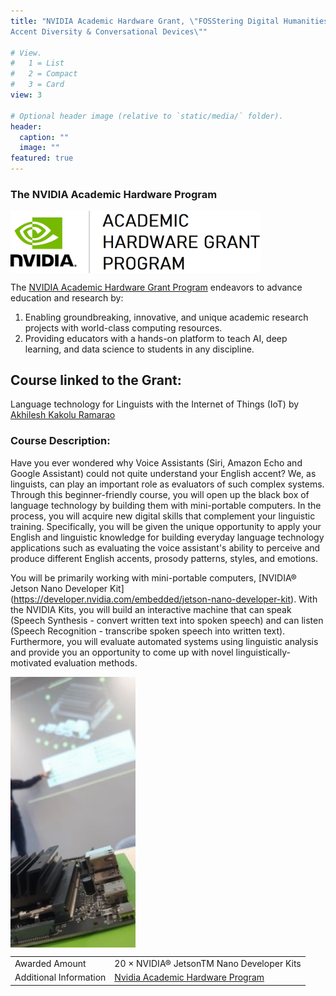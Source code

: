 ```yaml
---
title: "NVIDIA Academic Hardware Grant, \"FOSStering Digital Humanities through
Accent Diversity & Conversational Devices\""

# View.
#   1 = List
#   2 = Compact
#   3 = Card
view: 3

# Optional header image (relative to `static/media/` folder).
header:
  caption: ""
  image: ""
featured: true
---
```


### The NVIDIA Academic Hardware Program

<img src="Nvidia_logo.png" alt="drawing" width="400" img align="middle"/>


The [NVIDIA Academic Hardware Grant Program](https://mynvidia.force.com/HardwareGrant/s/Application) endeavors to advance education and research by:

1. Enabling groundbreaking, innovative, and unique academic research projects with world-class computing resources. 
2. Providing educators with a hands-on platform to teach AI, deep learning, and data science to students in any discipline.

## Course linked to the Grant:
Language technology for Linguists with the Internet of Things (IoT)
by [Akhilesh Kakolu Ramarao](https://slam.phil.hhu.de/authors/akhilesh/)

### Course Description:

Have you ever wondered why Voice Assistants (Siri, Amazon Echo and Google Assistant) could not quite understand your English accent? We, as linguists, can play an important role as evaluators of such complex systems. Through this beginner-friendly course, you will open up the black box of language technology by building them with mini-portable computers. In the process, you will acquire new digital skills that complement your linguistic training. Specifically, you will be given the unique opportunity to apply your English and linguistic knowledge for building everyday language technology applications such as evaluating the voice assistant's ability to perceive and produce different English accents, prosody patterns, styles, and emotions.

You will be primarily working with mini-portable computers, [NVIDIA® Jetson Nano Developer Kit] (https://developer.nvidia.com/embedded/jetson-nano-developer-kit). With the NVIDIA Kits, you will build an interactive machine that can speak (Speech Synthesis - convert written text into spoken speech) and can listen (Speech Recognition - transcribe spoken speech into written text). Furthermore, you will evaluate automated systems using linguistic analysis and provide you an opportunity to come up with novel linguistically-motivated evaluation methods.

<img src="Teaching_Photo.jpg" alt="drawing" width="200" img align="middle"/>

|  |  |
| ----------- | ----------- |
| Awarded Amount | 20 × NVIDIA® JetsonTM Nano Developer Kits |
| Additional Information | [Nvidia Academic Hardware Program](https://mynvidia.force.com/HardwareGrant/s/Application) |
